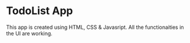 # TodoList App 
This app is created using HTML, CSS & Javasript. All the functionaities in the UI are working.
